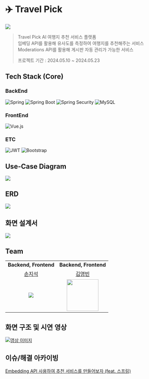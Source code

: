# ✈️ Travel Pick

![](https://i.imgur.com/avPOQGh.png)

> Travel Pick AI 여행지 추천 서비스 플랫폼<br>
> 임베딩 API를 활용해 유사도를 측정하여 여행지를 추천해주는 서비스
> Moderations API를 활용해 게시판 자동 관리가 가능한 서비스
> 
> 프로젝트 기간 : 2024.05.10 ~ 2024.05.23

## Tech Stack (Core)
### BackEnd
  ![Spring](https://img.shields.io/badge/spring-%236DB33F.svg?style=for-the-badge&logo=spring&logoColor=white)
  ![Spring Boot](https://img.shields.io/badge/springboot-6DB33F?style=for-the-badge&logo=springboot&logoColor=white)
  ![Spring Security](https://img.shields.io/badge/Spring%20Security-6DB33F?style=for-the-badge&logo=Spring%20Security&logoColor=white)
  ![MySQL](https://img.shields.io/badge/mysql-4479A1.svg?style=for-the-badge&logo=mysql&logoColor=white)

### FrontEnd
![Vue.js](https://img.shields.io/badge/vuejs-%2335495e.svg?style=for-the-badge&logo=vuedotjs&logoColor=%234FC08D)

### ETC
![JWT](https://img.shields.io/badge/JWT-black?style=for-the-badge&logo=JSON%20web%20tokens)
![Bootstrap](https://img.shields.io/badge/bootstrap-%238511FA.svg?style=for-the-badge&logo=bootstrap&logoColor=white)


## Use-Case Diagram
![](https://i.imgur.com/Cd7cLUb.png)



## ERD
![](https://i.imgur.com/1snNTDb.png)


## 화면 설계서
![](https://i.imgur.com/ouOXTWh.png)


## Team

<table>
    <tr align="center">
        <td><B>Backend, Frontend</B></td>
        <td><B>Backend, Frontend</B></td>
    </tr>
    <tr align="center">
        <td><a href="https://github.com/sonjiseokk">손지석</a></td>
        <td><a href="https://github.com/YBK1">김영빈</a></td>
    </tr>
    <tr align="center">
        <td>
            <img src="https://github.com/hseong3243.png?size=100">
        </td>
        <td>
            <img src="https://avatars.githubusercontent.com/u/97382736?v=4" style="width:100px; height:100px;">
        </td>
    </tr>
</table>

## 화면 구조 및 시연 영상


[![영상 이미지](https://img.youtube.com/vi/aWIfDVpwkQo/0.jpg)](https://youtu.be/aWIfDVpwkQo)

## 이슈/해결 아카이빙
[Embedding API 사용하여 추천 서비스를 만들어보자 (feat. 스프링)](https://velog.io/@sonjiseokk/Embedding%EC%9D%84-%EC%82%AC%EC%9A%A9%ED%95%98%EC%97%AC-%EC%B6%94%EC%B2%9C-%EC%84%9C%EB%B9%84%EC%8A%A4%EB%A5%BC-%EB%A7%8C%EB%93%A4%EC%96%B4%EB%B3%B4%EC%9E%90)




